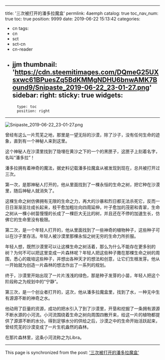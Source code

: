 
---
title: '三次被打开的潘多拉魔盒'
permlink: 4aemph
catalog: true
toc_nav_num: true
toc: true
position: 9999
date: 2019-06-22 15:13:42
categories:
- cn
tags:
- cn
- sct
- sct-cn
- cn-reader
- jjm
thumbnail: 'https://cdn.steemitimages.com/DQmeG25UXsxwc61BPuesZq5BdKMMgNDHU6bnwAMK7Bound9/Snipaste_2019-06-22_23-01-27.png'
sidebar:
    right:
        sticky: true
widgets:
    -
        type: toc
        position: right
---


![Snipaste_2019-06-22_23-01-27.png](https://cdn.steemitimages.com/DQmeG25UXsxwc61BPuesZq5BdKMMgNDHU6bnwAMK7Bound9/Snipaste_2019-06-22_23-01-27.png)

曾经有这么一片荒芜之地，那里是一望无际的沙漠，除了沙子，没有任何生命的迹象，直到有一个神秘人来到这里。



这个神秘人在沙漠里找到了隐埋在黄沙之下的一个的黑匣子，这匣子上刻着名字，名叫“潘多拉”！



潘多拉拥有着神奇的魔法，据史料记载潘多拉魔盒从被发现到现在，总共被打开过三次。



第一次，是那神秘人打开的，他从里面找到了一棵永恒的生命之树，把它种在沙漠里，随后神秘人就消失了。



这棵生命之树仿佛拥有无限的生命之力，再大的沙暴和烈日都无法杀死它，反而一日日渐渐茁壮成长起来，枝干愈加粗壮向四周延伸，叶子愈加的茂密和青翠，生命之树从一棵小树苗慢慢的长成了一棵巨大无比的树，并且还在不停的加速生长，仿佛它的生命里没有极限。



第二次，是一个年轻人打开的，他从里面找到了一些神奇的植物种子，这些种子可以在沙子里存活。年轻人被沙漠里那棵永恒之树无穷的生命力所折服。



年轻人想，既然沙漠里可以让这棵生命之树活着，那么为什么不能存在更多别的树？为何不可以把这里变成一片森林呢？年轻人把这些种子撒在那棵生命之树的周围，悉心的栽培这些种子，并想出各种天才的想法和创意，让它们生根发芽。他从一开始就为创造一片森林的想法作出了一系列的规划。



终于，沙漠里开始出现了一片片浅浅的绿色，那是种子发芽的小苗，年轻人把这个阶段称之为规划中的“宁静”。



第三次，是一个创业者打开的，这次，他从潘多拉魔盒里，找到了水，一种无中生有源源不断的神奇之水。

他动用了巨量的资源，成功的把水引入了到了沙漠里，开垦和挖掘了一条拥有源源不断水源的小河流。小河流围绕着生命之树向周围四散开来，给这一片的植物都提供了源源不断的水分。得到足够水分的供给之后，沙漠之中的生命开始活跃起来，曾经荒芜的沙漠变成了一片生机盎然的森林。


在那片森林里，这条小河流称之为Libra。

- - -

This page is synchronized from the post: ['三次被打开的潘多拉魔盒'](https://steemit.com/@jianan/4aemph)
